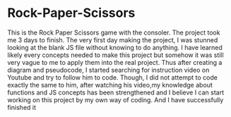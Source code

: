 # Rock-Paper-Scissors

This is the Rock Paper Scissors game with the consoler.
The project took me 3 days to finish.
The very first day making the project, I was stunned looking at the blank JS file without knowing to do anything. I have learned likely every concepts needed to make this project but somehow it was still very vague to me to apply them into the real project. 
Thus after creating a diagram and pseudocode, I started searching for instruction video on Youtube and try to follow him to code. Though, I did not attempt to code exactly the same to him, after watching his video,my knowledge about functions and JS concepts has been strengthened and I believe I can start working on this project by my own way of coding. And I have successfully finished it
